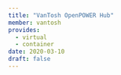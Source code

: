 ```yaml
---
title: "VanTosh OpenPOWER Hub"
member: vantosh
provides:
  - virtual
  - container
date: 2020-03-10
draft: false
---
```

